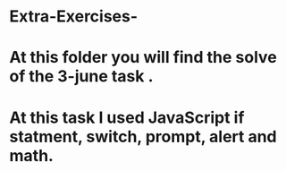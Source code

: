 # Extra-Exercises-
# At this folder you will find the solve of the 3-june task .
# At this task I used JavaScript if statment, switch, prompt, alert and math.

